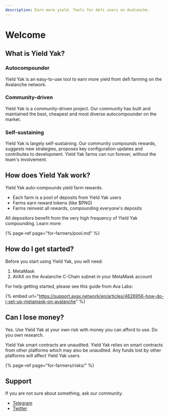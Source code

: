 ```yaml
---
description: Earn more yield. Tools for defi users on Avalanche.
---
```


# Welcome

## What is Yield Yak?

### Autocompounder

Yield Yak is an easy-to-use tool to earn more yield from defi farming on the Avalanche network.

### Community-driven

Yield Yak is a community-driven project. Our community has built and maintained the best, cheapest and most diverse autocompounder on the market.

### Self-sustaining

Yield Yak is largely self-sustaining. Our community compounds rewards, suggests new strategies, proposes key configuration updates and contributes to development. Yield Yak farms can run forever, without the team's involvement.

## How does Yield Yak work?

Yield Yak auto-compounds yield farm rewards.

* Each farm is a pool of deposits from Yield Yak users
* Farms earn reward tokens \(like $PNG\)
* Farms reinvest all rewards, compounding everyone's deposits

All depositors benefit from the very high frequency of Yield Yak compounding. Learn more:

{% page-ref page="for-farmers/pool.md" %}

## How do I get started?

Before you start using Yield Yak, you will need:

1. MetaMask
2. AVAX on the Avalanche C-Chain subnet in your MetaMask account

For help getting started, please see this guide from Ava Labs:

{% embed url="https://support.avax.network/en/articles/4626956-how-do-i-set-up-metamask-on-avalanche" %}

## Can I lose money?

Yes. Use Yield Yak at your own risk with money you can afford to use. Do you own research.

Yield Yak smart contracts are unaudited. Yield Yak relies on smart contracts from other platforms which may also be unaudited. Any funds lost by other platforms will affect Yield Yak users.

{% page-ref page="for-farmers/risks/" %}

## Support

If you are not sure about something, ask our community.

* [Telegram](https://t.me/yieldyak)
* [Twitter](https://twitter.com/yieldyak_)

